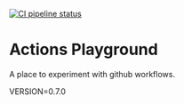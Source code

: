 [![CI pipeline status](https://github.com/plannigan/actions-playground/workflows/CI/badge.svg?branch=main)][ci]

# Actions Playground

A place to experiment with github workflows.

VERSION=0.7.0

[ci]: https://github.com/wayfair-incubator/columbo/actions
